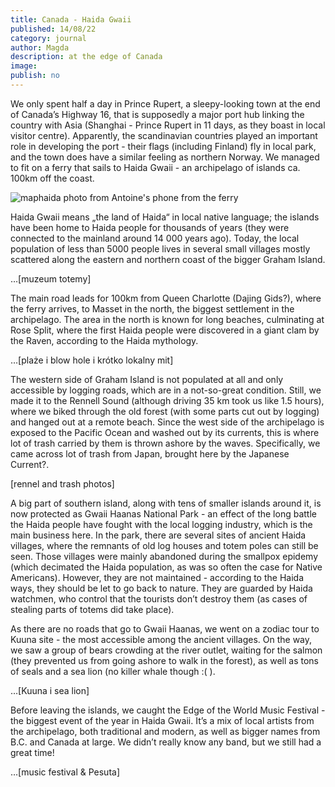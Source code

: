 ```yaml
---
title: Canada - Haida Gwaii
published: 14/08/22
category: journal
author: Magda
description: at the edge of Canada
image: 
publish: no
---
```


We only spent half a day in Prince Rupert, a sleepy-looking town at the end of Canada’s Highway 16, that is supposedly a major port hub linking the country with Asia (Shanghai - Prince Rupert in 11 days, as they boast in local visitor centre). Apparently, the scandinavian countries played an important role in developing the port - their flags (including Finland) fly in local park, and the town does have a similar feeling as northern Norway. We managed to fit on a ferry that sails to Haida Gwaii - an archipelago of islands ca. 100km off the coast.

![maphaida](https://user-images.githubusercontent.com/20797902/184524578-4fd68bc7-aa48-4fb2-accc-b46ee750e8ed.png)
photo from Antoine's phone from the ferry


Haida Gwaii means „the land of Haida“ in local native language; the islands have been home to Haida people for thousands of years (they were connected to the mainland around 14 000 years ago). Today, the local population of less than 5000 people lives in several small villages mostly scattered along the eastern and northern coast of the bigger Graham Island. 

…[muzeum totemy]

The main road leads for 100km from Queen Charlotte (Dajing Gids?), where the ferry arrives, to Masset in the north, the biggest settlement in the archipelago. The area in the north is known for long beaches, culminating at Rose Split, where the first Haida people were discovered in a giant clam by the Raven, according to the Haida mythology.

…[plaże i blow hole i krótko lokalny mit]

The western side of Graham Island is not populated at all and only accessible by logging roads, which are in a not-so-great condition. Still, we made it to the Rennell Sound (although driving 35 km took us like 1.5 hours), where we biked through the old forest (with some parts cut out by logging) and hanged out at a remote beach. Since the west side of the archipelago is exposed to the Pacific Ocean and washed out by its currents, this is where lot of trash carried by them is thrown ashore by the waves. Specifically, we came across lot of trash from Japan, brought here by the Japanese Current?.

[rennel and trash photos]

A big part of southern island, along with tens of smaller islands around it, is now protected as Gwaii Haanas National Park - an effect of the long battle the Haida people have fought with the local logging industry, which is the main business here. In the park, there are several sites of ancient Haida villages, where the remnants of old log houses and totem poles can still be seen. Those villages were mainly abandoned during the smallpox epidemy (which decimated the Haida population, as was so often the case for Native Americans). However, they are not maintained - according to the Haida ways, they should be let to go back to nature. They are guarded by Haida watchmen, who control that the tourists don’t destroy them (as cases of stealing parts of totems did take place). 

As there are no roads that go to Gwaii Haanas, we went on a zodiac tour to Kuuna site - the most accessible among the ancient villages. On the way, we saw a group of bears crowding at the river outlet, waiting for the salmon (they prevented us from going ashore to walk in the forest), as well as tons of seals and a sea lion (no killer whale though :( ).

…[Kuuna i sea lion]

Before leaving the islands, we caught the Edge of the World Music Festival - the biggest event of the year in Haida Gwaii. It’s a mix of local artists from the archipelago, both traditional and modern, as well as bigger names from B.C. and Canada at large. We didn’t really know any band, but we still had a great time!

…[music festival & Pesuta]
